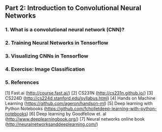 ## Part 2: Introduction to Convolutional Neural Networks

### 1. What is a convolutional neural network (CNN)?

### 2. Training Neural Networks in Tensorflow

### 3. Visualizing CNNs in Tensorflow

### 4. Exercise: Image Classification

### 5. References

[1] Fast.ai (http://course.fast.ai/)
[2] CS231N (http://cs231n.github.io/)
[3] CS224D (http://cs224d.stanford.edu/syllabus.html)
[4] Hands on Machine Learning (https://github.com/ageron/handson-ml)
[5] Deep learning with Python Notebooks (https://github.com/fcholletdeep-learning-with-python-notebooks)
[6] Deep learning by Goodfellow et. al (http://www.deeplearningbook.org/)
[7] Neural networks online book (http://neuralnetworksanddeeplearning.com/)